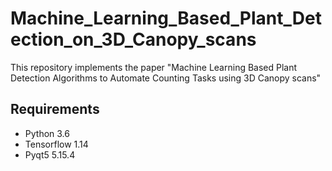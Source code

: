 # Machine_Learning_Based_Plant_Detection_on_3D_Canopy_scans
This repository implements the paper "Machine Learning Based Plant Detection Algorithms to Automate Counting Tasks using 3D Canopy scans" 


## Requirements
- Python 3.6
- Tensorflow 1.14
- Pyqt5 5.15.4
